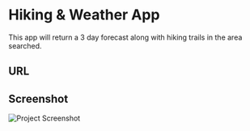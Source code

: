 # Hiking & Weather App

This app will return a 3 day forecast along with hiking trails in the area searched.

## URL


## Screenshot

![Project Screenshot](https://nnorman15.github.io/proj1-group5/assets/images/project_screenshot.png "Project Screenshot")

